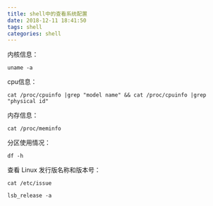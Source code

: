```yaml
---
title: shell中的查看系统配置
date: 2018-12-11 18:41:50
tags: shell
categories: shell
---
```


内核信息：
```
uname -a
```

<!-- more -->

cpu信息：
```
cat /proc/cpuinfo |grep "model name" && cat /proc/cpuinfo |grep "physical id"
```

内存信息：
```
cat /proc/meminfo
```

分区使用情况：
```
df -h
```

查看 Linux 发行版名称和版本号：
```
cat /etc/issue
```


```
lsb_release -a
```
